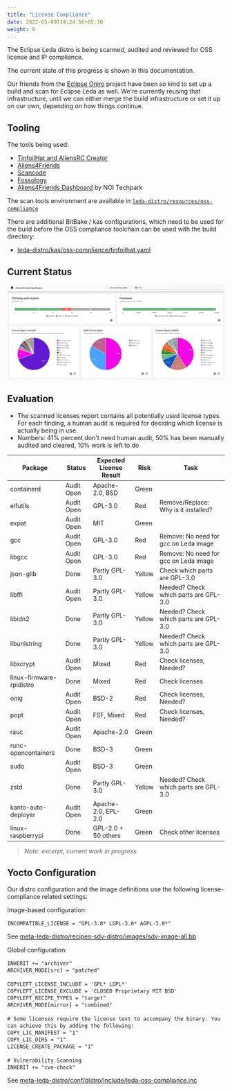 ```yaml
---
title: "License Compliance"
date: 2022-05-09T14:24:56+05:30
weight: 9
---
```


The Eclipse Leda distro is being scanned, audited and reviewed for OSS license and IP compliance.

The current state of this progress is shown in this documentation.

Our friends from the [Eclipse Oniro](https://gitlab.eclipse.org/eclipse/oniro-compliancetoolchain/third-party/mirrors/leda/-/pipelines) project
have been so kind to set up a build and scan for Eclipse Leda as well.
We're currently reusing that infrastructure, until we can either merge the
build infrastructure or set it up on our own, depending on how things continue.

## Tooling

The tools being used:

- [TinfoilHat and AliensRC Creator](https://gitlab.eclipse.org/eclipse/oniro-compliancetoolchain/toolchain/tinfoilhat)
- [Aliens4Friends](https://gitlab.eclipse.org/eclipse/oniro-compliancetoolchain/toolchain/aliens4friends)
- [Scancode](https://github.com/nexB/scancode-toolkit)
- [Fossology](https://github.com/fossology/)
- [Aliens4Friends Dashboard](https://github.com/noi-techpark/solda-aliens4friends-dashboard) by NOI Techpark

The scan tools environment are available in [`leda-distro/resources/oss-compliance`](https://github.com/eclipse-leda/leda-distro/tree/main/resources/oss-compliance)

There are additional BitBake / kas configurations, which need to be used for the build before the OSS compliance toolchain can be used with the build directory:

- [leda-distro/kas/oss-compliance/tinfoilhat.yaml](https://github.com/eclipse-leda/leda-distro/blob/main/kas/oss-compliance/tinfoilhat.yaml)

## Current Status

![Eclipse Leda - Aliens4Friends Dashboard - as of 2023-06-21](./a4f_leda_overview_20230621.png)

## Evaluation

- The scanned licenses report contains all potentially used license types. For each finding, a human audit is required for deciding which license is actually being in use.
- Numbers: 41% percent don't need human audit, 50% has been manually audited and cleared, 10% work is left to do

| Package | Status | Expected License Result | Risk | Task |
| --- | --- | --- | --- | --- |
| containerd | Audit Open | Apache-2.0, BSD | Green | |
| elfutils | Audit Open | GPL-3.0 | Red | Remove/Replace: Why is it installed? |
| expat | Audit Open | MIT | Green | |
| gcc | Audit Open | GPL-3.0 | Red | Remove: No need for gcc on Leda image |
| libgcc | Audit Open | GPL-3.0 | Red | Remove: No need for gcc on Leda image |
| json-glib | Done | Partly GPL-3.0 | Yellow | Check which parts are GPL-3.0 |
| libffi | Audit Open | Partly GPL-3.0 | Yellow | Needed? Check which parts are GPL-3.0 |
| libidn2 | Done | Partly GPL-3.0 | Yellow | Needed? Check which parts are GPL-3.0 |
| libunistring | Done | Partly GPL-3.0 | Yellow | Needed? Check which parts are GPL-3.0 |
| libxcrypt | Audit Open | Mixed | Red | Check licenses, Needed? |
| linux-firmware-rpidistro | Done | Mixed | Red | Check licenses |
| onig | Audit Open | BSD-2 | Red | Check licenses, Needed? |
| popt | Audit Open | FSF, Mixed | Red | Check licenses, Needed? |
| rauc | Audit Open | Apache-2.0 | Green | |
| runc-opencontainers | Done | BSD-3 | Green | |
| sudo | Audit Open | BSD-3 | Green | |
| zstd | Done | Partly GPL-3.0 | Yellow | Needed? Check which parts are GPL-3.0 |
| kanto-auto-deployer | Audit Open | Apache-2.0, EPL-2.0 | Green | |
| linux-raspberrypi | Done | GPL-2.0 + 50 others | Green | Check other licenses |

> *Note: excerpt, current work in progress*

## Yocto Configuration

Our distro configuration and the image definitions use the following license-compliance related settings:

Image-based configuration:

```shell
INCOMPATIBLE_LICENSE = "GPL-3.0* LGPL-3.0* AGPL-3.0*"
```

See [meta-leda-distro/recipes-sdv-distro/images/sdv-image-all.bb](https://github.com/eclipse-leda/meta-leda/blob/4b303ceb370887a530ebf313f26dd23be47872d7/meta-leda-distro/recipes-sdv-distro/images/sdv-image-all.bb#L80)

Global configuration:
```shell
INHERIT += "archiver"
ARCHIVER_MODE[src] = "patched"

COPYLEFT_LICENSE_INCLUDE = 'GPL* LGPL*'
COPYLEFT_LICENSE_EXCLUDE = 'CLOSED Proprietary MIT BSD'
COPYLEFT_RECIPE_TYPES = "target"
ARCHIVER_MODE[mirror] = "combined"

# Some licenses require the license text to accompany the binary. You can achieve this by adding the following:
COPY_LIC_MANIFEST = "1"
COPY_LIC_DIRS = "1"
LICENSE_CREATE_PACKAGE = "1"

# Vulnerability Scanning
INHERIT += "cve-check"
```

See [meta-leda-distro/conf/distro/include/leda-oss-compliance.inc](https://github.com/eclipse-leda/meta-leda/blob/4b303ceb370887a530ebf313f26dd23be47872d7/meta-leda-distro/conf/distro/include/leda-oss-compliance.inc#L20)
